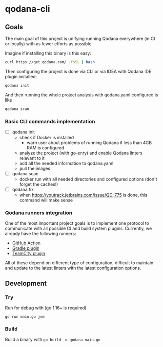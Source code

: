 # qodana-cli

## Goals

The main goal of this project is unifying running Qodana everywhere (in CI or locally) with as fewer efforts as possible.

Imagine if installing this binary is this easy:
```bash
curl https://get.qodana.com/ -fsSL | bash
```

Then configuring the project is done via CLI or via IDEA with Qodana IDE plugin installed:
```bash
qodana init
```

And then running the whole project analysis with qodana.yaml configured is like
```bash
qodana scan
```

### Basic CLI commands implementation

- [ ] qodana init
  - check if Docker is installed
    - warn user about problems of running Qodana if less than 4GB RAM is configured
  - analyze the project (with go-enry) and enable Qodana linters relevant to it
  - add all the needed information to qodana.yaml
  - pull the images
- [ ] qodana scan
    - docker run with all needed directories and configured options (don't forget the caches!)
- [ ] qodana fix
  - when https://youtrack.jetbrains.com/issue/QD-775 is done, this command will make sense

### Qodana runners integration

One of the most important project goals is to implement one protocol to communicate with all possible CI and build system plugins.
Currently, we already have the following runners:

- [GitHub Action](https://github.com/JetBrains/qodana-action)
- [Gradle plugin](https://github.com/JetBrains/gradle-qodana-plugin)
- [TeamCity plugin](https://jetbrains.team/p/sa/repositories/teamcity/files/README.md)

All of these depend on different type of configuration, difficult to maintain and update to the latest linters with the latest configuration options.


## Development

### Try

Run for debug with (go 1.16+ is required)

```go run main.go jvm```

### Build

Build a binary with
```go build -o qodana main.go```
